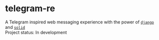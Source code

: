 # telegram-re
A Telegram inspired web messaging experience with the power of [`django`](https://www.djangoproject.com/) and [`solid`](https://www.solidjs.com/)\
Project status: In development
